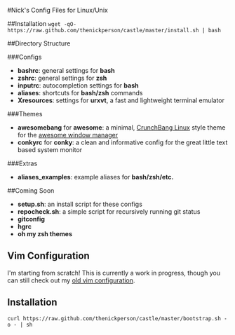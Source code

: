 #Nick's Config Files for Linux/Unix

##Installation
`wget -qO- https://raw.github.com/thenickperson/castle/master/install.sh | bash`

##Directory Structure

###Configs
- __bashrc__: general settings for __bash__
- __zshrc__: general settings for __zsh__
- __inputrc__: autocompletion settings for __bash__
- __aliases__: shortcuts for __bash/zsh__ commands
- __Xresources__: settings for __urxvt__, a fast and lightweight terminal emulator

###Themes
- __awesomebang__ for __awesome__: a minimal, [CrunchBang Linux](http://crunchbanglinux.org/) style theme for the [awesome window manager](http://awesome.naquadah.org/)
- __conkyrc__ for __conky__: a clean and informative config for the great little text based system monitor

###Extras
- __aliases_examples__: example aliases for __bash/zsh/etc.__

##Coming Soon
- __setup.sh__: an install script for these configs
- __repocheck.sh__: a simple script for recursively running git status
- __gitconfig__
- __hgrc__
- __oh my zsh themes__

## Vim Configuration
I'm starting from scratch! This is currently a work in progress, though you can still check out my [old vim configuration](https://github.com/thenickperson/dotvim-old).

## Installation
```
curl https://raw.github.com/thenickperson/castle/master/bootstrap.sh -o - | sh
```
